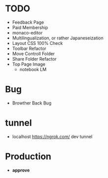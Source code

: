 # TODO
- Feedback Page
- Paid Membership
- monaco-editor
- Multilingualization, or rather Japaneseization
- Layout CSS 100% Check
- Toolbar Refactor
- Move Controll Folder
- Share Folder Refactor
- Top Page Image
  - notebook LM

# Bug
- Browther Back Bug

# tunnel
- localhost
https://ngrok.com/
dev tunnel

# Production
- **approve**

